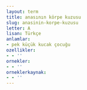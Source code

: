 ```yaml
---
layout: term
title: anasının körpe kuzusu
slug: anasinin-korpe-kuzusu
letter: A
lisan: Türkçe
anlamlar:
- pek küçük kucak çocuğu
ozellikler:
- - ''
ornekler:
- - ''
orneklerkaynak:
- - ''
---
```

